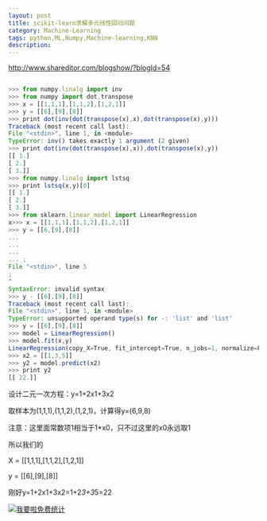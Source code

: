 ```yaml
---
layout: post
title: scikit-learn求解多元线性回归问题
category: Machine-Learning
tags: python,ML,Numpy,Machine-learning,KNN
description: 
---
```


http://www.shareditor.com/blogshow/?blogId=54


```javascript

>>> from numpy.linalg import inv
>>> from numpy import dot,transpose
>>> x = [[1,1,1],[1,1,2],[1,2,1]]
>>> y = [[6],[9],[8]]
>>> print dot(inv(dot(transpose(x),x),dot(transpose(x),y)))
Traceback (most recent call last):
File "<stdin>", line 1, in <module>
TypeError: inv() takes exactly 1 argument (2 given)
>>> print dot(inv(dot(transpose(x),x)),dot(transpose(x),y))
[[ 1.]
[ 2.]
[ 3.]]
>>> from numpy.linalg import lstsq
>>> print lstsq(x,y)[0]
[[ 1.]
[ 2.]
[ 3.]]
>>> from sklearn.linear_model import LinearRegression
x>>> x = [[1,1,1],[1,1,2],[1,2,1]]
>>> y = [[6,[9],[8]]
... 
... 
... 
... ;
File "<stdin>", line 5
;
^
SyntaxError: invalid syntax
>>> y - [[6],[9],[8]]
Traceback (most recent call last):
File "<stdin>", line 1, in <module>
TypeError: unsupported operand type(s) for -: 'list' and 'list'
>>> y = [[6],[9],[8]]
>>> model = LinearRegression()
>>> model.fit(x,y)
LinearRegression(copy_X=True, fit_intercept=True, n_jobs=1, normalize=False)
>>> x2 = [[1,3,5]]
>>> y2 = model.predict(x2)
>>> print y2
[[ 22.]]

```

设计二元一次方程：y=1+2x1+3x2

取样本为(1,1,1),(1,1,2),(1,2,1)，计算得y=(6,9,8)

注意：这里面常数项1相当于1*x0，只不过这里的x0永远取1


所以我们的

X = [[1,1,1],[1,1,2],[1,2,1]]

y = [[6],[9],[8]]

刚好y=1+2x1+3x2=1+2*3+3*5=22




<script language="javascript" type="text/javascript" src="//js.users.51.la/19176892.js"></script>
<noscript><a href="//www.51.la/?19176892" target="_blank"><img alt="&#x6211;&#x8981;&#x5566;&#x514D;&#x8D39;&#x7EDF;&#x8BA1;" src="//img.users.51.la/19176892.asp" style="border:none" /></a></noscript>


